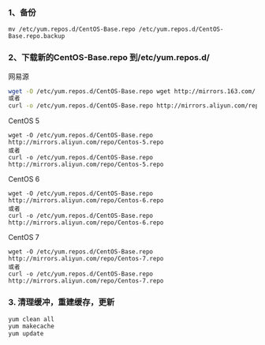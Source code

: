 ### 1、备份

```
mv /etc/yum.repos.d/CentOS-Base.repo /etc/yum.repos.d/CentOS-Base.repo.backup
```

### 2、下载新的CentOS-Base.repo 到/etc/yum.repos.d/

网易源

```bash
wget -O /etc/yum.repos.d/CentOS-Base.repo wget http://mirrors.163.com/.help/CentOS7-Base-163.repo
或者
curl -o /etc/yum.repos.d/CentOS-Base.repo http://mirrors.aliyun.com/repo/Centos-5.repo
```

 CentOS 5

```
wget -O /etc/yum.repos.d/CentOS-Base.repo http://mirrors.aliyun.com/repo/Centos-5.repo
或者
curl -o /etc/yum.repos.d/CentOS-Base.repo http://mirrors.aliyun.com/repo/Centos-5.repo
```

 CentOS 6

```
wget -O /etc/yum.repos.d/CentOS-Base.repo http://mirrors.aliyun.com/repo/Centos-6.repo
或者
curl -o /etc/yum.repos.d/CentOS-Base.repo http://mirrors.aliyun.com/repo/Centos-6.repo
```

 CentOS 7

```
wget -O /etc/yum.repos.d/CentOS-Base.repo http://mirrors.aliyun.com/repo/Centos-7.repo
或者
curl -o /etc/yum.repos.d/CentOS-Base.repo http://mirrors.aliyun.com/repo/Centos-7.repo
```

### 3. 清理缓冲，重建缓存，更新

```bash
yum clean all
yum makecache
yum update
```